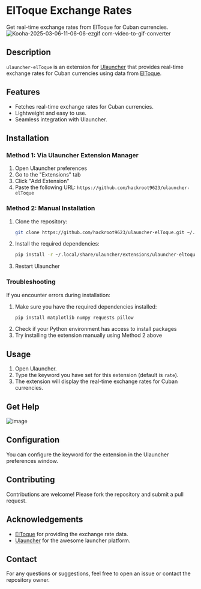 # ElToque Exchange Rates

Get real-time exchange rates from ElToque for Cuban currencies.
![Kooha-2025-03-06-11-06-06-ezgif com-video-to-gif-converter](https://github.com/user-attachments/assets/2eff709f-c23d-4655-8f7e-08aab528981e)


## Description

`ulauncher-elToque` is an extension for [Ulauncher](https://ulauncher.io/) that provides real-time exchange rates for Cuban currencies using data from [ElToque](https://eltoque.com/).

## Features

- Fetches real-time exchange rates for Cuban currencies.
- Lightweight and easy to use.
- Seamless integration with Ulauncher.

## Installation

### Method 1: Via Ulauncher Extension Manager
1. Open Ulauncher preferences
2. Go to the "Extensions" tab
3. Click "Add Extension"
4. Paste the following URL: `https://github.com/hackroot9623/ulauncher-elToque`

### Method 2: Manual Installation
1. Clone the repository:
   ```bash
   git clone https://github.com/hackroot9623/ulauncher-elToque.git ~/.local/share/ulauncher/extensions/ulauncher-eltoque
   ```

2. Install the required dependencies:
   ```bash
   pip install -r ~/.local/share/ulauncher/extensions/ulauncher-eltoque/requirements.txt
   ```

3. Restart Ulauncher

### Troubleshooting
If you encounter errors during installation:
1. Make sure you have the required dependencies installed:
   ```bash
   pip install matplotlib numpy requests pillow
   ```
2. Check if your Python environment has access to install packages
3. Try installing the extension manually using Method 2 above

## Usage

1. Open Ulauncher.
2. Type the keyword you have set for this extension (default is `rate`).
3. The extension will display the real-time exchange rates for Cuban currencies.

## Get Help
![image](https://github.com/user-attachments/assets/e2a45534-cb83-4cdd-bfa6-67151083da3c)


## Configuration

You can configure the keyword for the extension in the Ulauncher preferences window.

## Contributing

Contributions are welcome! Please fork the repository and submit a pull request.

## Acknowledgements

- [ElToque](https://eltoque.com/) for providing the exchange rate data.
- [Ulauncher](https://ulauncher.io/) for the awesome launcher platform.

## Contact

For any questions or suggestions, feel free to open an issue or contact the repository owner.

